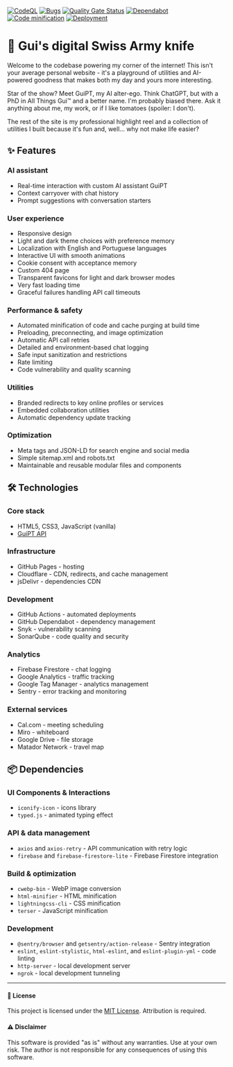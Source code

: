 [![CodeQL](https://github.com/guiruggiero/website/actions/workflows/github-code-scanning/codeql/badge.svg)](https://github.com/guiruggiero/website/actions/workflows/github-code-scanning/codeql)
[![Bugs](https://sonarcloud.io/api/project_badges/measure?project=guiruggiero_website&metric=bugs)](https://sonarcloud.io/summary/new_code?id=guiruggiero_website)
[![Quality Gate Status](https://sonarcloud.io/api/project_badges/measure?project=guiruggiero_website&metric=alert_status)](https://sonarcloud.io/summary/new_code?id=guiruggiero_website)
[![Dependabot](https://github.com/guiruggiero/website/actions/workflows/dependabot/dependabot-updates/badge.svg)](https://github.com/guiruggiero/website/actions/workflows/dependabot/dependabot-updates)
[![Code minification](https://github.com/guiruggiero/website/actions/workflows/minification.yml/badge.svg?branch=live)](https://github.com/guiruggiero/website/actions/workflows/minification.yml)
[![Deployment](https://github.com/guiruggiero/website/actions/workflows/pages/pages-build-deployment/badge.svg?branch=live-min)](https://github.com/guiruggiero/website/actions/workflows/pages/pages-build-deployment)

# 🚀 Gui's digital Swiss Army knife

Welcome to the codebase powering my corner of the internet! This isn't your average personal website - it's a playground of utilities and AI-powered goodness that makes both my day and yours more interesting.

Star of the show? Meet GuiPT, my AI alter-ego. Think ChatGPT, but with a PhD in All Things Gui™ and a better name. I'm probably biased there. Ask it anything about me, my work, or if I like tomatoes (spoiler: I don't).

The rest of the site is my professional highlight reel and a collection of utilities I built because it's fun and, well... why not make life easier?

## ✨ Features

### AI assistant
- Real-time interaction with custom AI assistant GuiPT
- Context carryover with chat history
- Prompt suggestions with conversation starters

### User experience
- Responsive design
- Light and dark theme choices with preference memory
- Localization with English and Portuguese languages
- Interactive UI with smooth animations
- Cookie consent with acceptance memory
- Custom 404 page
- Transparent favicons for light and dark browser modes
- Very fast loading time
- Graceful failures handling API call timeouts

### Performance & safety
- Automated minification of code and cache purging at build time
- Preloading, preconnecting, and image optimization
- Automatic API call retries
- Detailed and environment-based chat logging
- Safe input sanitization and restrictions
- Rate limiting
- Code vulnerability and quality scanning

### Utilities
- Branded redirects to key online profiles or services
- Embedded collaboration utilities
- Automatic dependency update tracking

### Optimization
- Meta tags and JSON-LD for search engine and social media
- Simple sitemap.xml and robots.txt
- Maintainable and reusable modular files and components

## 🛠️ Technologies

### Core stack
- HTML5, CSS3, JavaScript (vanilla)
- [GuiPT API](https://github.com/guiruggiero/guipt)

### Infrastructure
- GitHub Pages - hosting
- Cloudflare - CDN, redirects, and cache management
- jsDelivr - dependencies CDN

### Development
- GitHub Actions - automated deployments
- GitHub Dependabot - dependency management
- Snyk - vulnerability scanning
- SonarQube - code quality and security

### Analytics
- Firebase Firestore - chat logging
- Google Analytics - traffic tracking
- Google Tag Manager - analytics management
- Sentry - error tracking and monitoring

### External services
- Cal.com - meeting scheduling
- Miro - whiteboard
- Google Drive - file storage
- Matador Network - travel map

## 📦 Dependencies

### UI Components & Interactions
- `iconify-icon` - icons library
- `typed.js` - animated typing effect

### API & data management
- `axios` and `axios-retry` - API communication with retry logic
- `firebase` and `firebase-firestore-lite` - Firebase Firestore integration

### Build & optimization
- `cwebp-bin` - WebP image conversion
- `html-minifier` - HTML minification
- `lightningcss-cli` - CSS minification
- `terser` - JavaScript minification

### Development
- `@sentry/browser` and `getsentry/action-release` - Sentry integration
- `eslint`, `eslint-stylistic`, `html-eslint`, and `eslint-plugin-yml` - code linting
- `http-server` - local development server
- `ngrok` - local development tunneling

---

#### 📄 License
This project is licensed under the [MIT License](LICENSE). Attribution is required.

#### ⚠️ Disclaimer
This software is provided "as is" without any warranties. Use at your own risk. The author is not responsible for any consequences of using this software.
